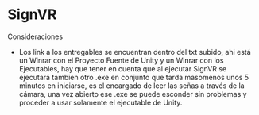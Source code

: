 # SignVR

Consideraciones

- Los link a los entregables se encuentran dentro del txt subido, ahi está un Winrar con el Proyecto Fuente de Unity y un Winrar con los Ejecutables, hay que tener en cuenta que al ejecutar SignVR se ejecutará tambien otro .exe en conjunto que tarda masomenos unos 5 minutos en iniciarse, es el encargado de leer las señas a través de la cámara, una vez abierto ese .exe se puede esconder sin problemas y proceder a usar solamente el ejecutable de Unity.
